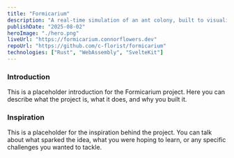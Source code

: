 ```yaml
---
title: "Formicarium"
description: "A real-time simulation of an ant colony, built to visualise the emergent behavior of ants (for fun)."
publishDate: "2025-08-02"
heroImage: "./hero.png"
liveUrl: "https://formicarium.connorflowers.dev"
repoUrl: "https://github.com/c-florist/formicarium"
technologies: ["Rust", "WebAssembly", "SvelteKit"]
---
```


### Introduction

This is a placeholder introduction for the Formicarium project. Here you can describe what the project is, what it does, and why you built it.

### Inspiration

This is a placeholder for the inspiration behind the project. You can talk about what sparked the idea, what you were hoping to learn, or any specific challenges you wanted to tackle.

